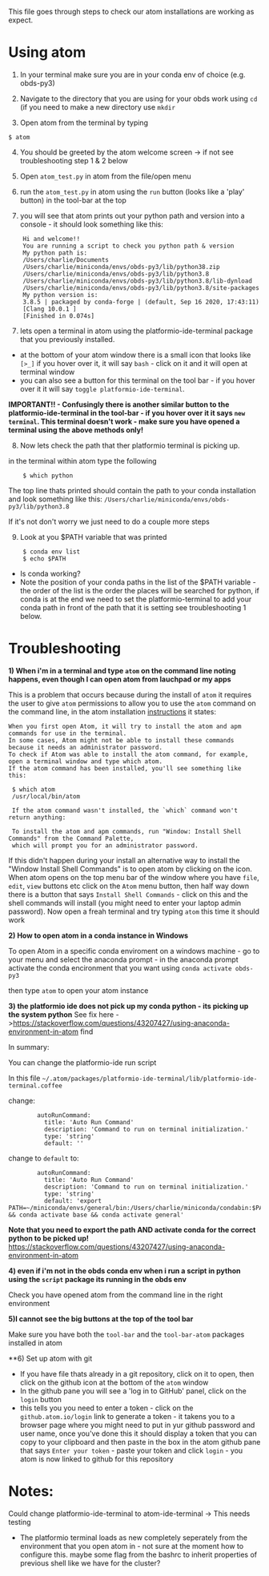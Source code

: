 This file goes through steps to check our atom installations are working as expect. 


# Using atom 

1) In your terminal make sure you are in your conda env of choice (e.g. obds-py3)

2) Navigate to the directory that you are using for your obds work using `cd` (if you need to make a new directory use `mkdir`

3) Open atom from the terminal by typing 
  
  `$ atom`
  
4) You should be greeted by the atom welcome screen -> if not see troubleshooting step 1 & 2 below

5) Open `atom_test.py` in atom from the file/open menu 

6) run the `atom_test.py` in atom using the `run` button (looks like a 'play' button) in the tool-bar at the top

7) you will see that atom prints out your python path and version into a console - it should look something like this:

```
    Hi and welcome!!
    You are running a script to check you python path & version
    My python path is:
    /Users/charlie/Documents
    /Users/charlie/miniconda/envs/obds-py3/lib/python38.zip
    /Users/charlie/miniconda/envs/obds-py3/lib/python3.8
    /Users/charlie/miniconda/envs/obds-py3/lib/python3.8/lib-dynload
    /Users/charlie/miniconda/envs/obds-py3/lib/python3.8/site-packages
    My python version is:
    3.8.5 | packaged by conda-forge | (default, Sep 16 2020, 17:43:11) 
    [Clang 10.0.1 ]
    [Finished in 0.074s]
 ```
 
 7) lets open a terminal in atom using the platformio-ide-terminal package that you previously installed.
 
 - at the bottom of your atom window there is a small icon that looks like `[>_]` if you hover over it, it will say `bash` - click on it and it will open at terminal window
 - you can also see a button for this terminal on the tool bar - if you hover over it it will say `toggle platformio-ide-terminal`. 


**IMPORTANT!! - Confusingly  there is another similar button to the platformio-ide-terminal in the tool-bar - if you hover over it it says `new terminal`. This terminal doesn't work - make sure you have opened a terminal using the above methods only!**
 
 8) Now lets check the path that ther platformio terminal is picking up.
 
 in the terminal within atom type the following 
 
 ``` 
     $ which python
```

The top line thats printed should contain the path to your conda installation and look something like this:
`/Users/charlie/miniconda/envs/obds-py3/lib/python3.8` 

If it's not don't worry we just need to do a couple more steps 
 
 9) Look at you $PATH variable that was printed 
 
 ```
     $ conda env list 
     $ echo $PATH
 ```
 
 - Is conda working?  
 - Note the position of your conda paths in the list of the $PATH variable - the order of the list is the order the places will be searched for python, if conda is at the end we need to set the platformio-terminal to add your conda path in front of the path that it is setting see troubleshooting 1 below. 
 

# Troubleshooting 

**1) When i'm in a terminal and type `atom` on the command line noting happens, even though I can open atom from lauchpad or my apps**

This is a problem that occurs because during the install of `atom` it requires the user to give `atom` permissions to allow you to use the `atom` command on the command line, in the atom installation [instructions](https://flight-manual.atom.io/getting-started/sections/installing-atom/) it states:

```
When you first open Atom, it will try to install the atom and apm commands for use in the terminal. 
In some cases, Atom might not be able to install these commands because it needs an administrator password. 
To check if Atom was able to install the atom command, for example, open a terminal window and type which atom. 
If the atom command has been installed, you'll see something like this:

 $ which atom
 /usr/local/bin/atom
 
 If the atom command wasn't installed, the `which` command won't return anything:

 To install the atom and apm commands, run "Window: Install Shell Commands" from the Command Palette,
 which will prompt you for an administrator password.
```

If this didn't happen during your install an alternative way to install the "Window Install Shell Commands" is to open atom by clicking on the icon. When atom opens on the top menu bar of the window where you have `file`, `edit`, `view` buttons etc click on the `Atom` menu button, then half way down there is a button that says `Install Shell Commands` - click on this and the shell commands will install (you might need to enter your laptop admin password).
Now open a freah terminal and try typing `atom` this time it should work

**2) How to open atom in a conda instance in Windows**

To open Atom in a specific conda enviroment on a windows machine - go to your menu and select the anaconda prompt - in the anaconda prompt activate the conda encironment that you want using `conda activate obds-py3`

then type `atom` to open your atom instance 

**3) the platformio ide does not pick up my conda python - its picking up the system python**
See fix here ->https://stackoverflow.com/questions/43207427/using-anaconda-environment-in-atom find 

In summary:

You can change the platformio-ide run script 
  
In this file `~/.atom/packages/platformio-ide-terminal/lib/platformio-ide-terminal.coffee`

change: 

```
        autoRunCommand:
          title: 'Auto Run Command'
          description: 'Command to run on terminal initialization.'
          type: 'string'
          default: ''
```
change to `default` to: 

```
        autoRunCommand:
          title: 'Auto Run Command'
          description: 'Command to run on terminal initialization.'
          type: 'string'
          default: 'export PATH=~/miniconda/envs/general/bin:/Users/charlie/miniconda/condabin:$PATH && conda activate base && conda activate general'
```
**Note that you need to export the path AND activate conda for the correct python to be picked up!**
https://stackoverflow.com/questions/43207427/using-anaconda-environment-in-atom


**4) even if i'm not in the obds conda env when i run a script in python using the `script` package its running in the obds env**

Check you have opened atom from the command line in the right environment

**5)I cannot see the big buttons at the top of the tool bar**
 
Make sure you have both the `tool-bar` and the `tool-bar-atom` packages installed in atom

**6) Set up atom with git 

- If you have file thats already in a git repository, click on it to open, then click on the github icon at the bottom of the `atom` window
- In the github pane you will see a 'log in to GitHub' panel, click on the `login` button
- this tells you you need to enter a token - click on the `github.atom.io/login` link to generate a token - it takens you to a browser page where you might need to put in yur github password and user name, once you've done this it should display a token that you can copy to your clipboard and then paste in the box in the atom github pane that says `Enter your token` - paste your token and click `login` - you atom is now linked to github for this repository 


# Notes: 

Could change platformio-ide-terminal to atom-ide-terminal -> This needs testing

- The platformio terminal loads as new completely seperately from the environment that you open atom in - not sure at the moment how to configure this. maybe some flag from the bashrc to inherit properties of previous shell like we have for the cluster? 
